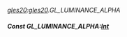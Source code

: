 _[gles20](../../modules/gles20/gles20-module.md):[gles20](../../modules/gles20/gles20-module.md).GL\_LUMINANCE\_ALPHA_
##### Const GL\_LUMINANCE\_ALPHA:[Int](../../modules/wonkey/wonkey-types-int.md)
